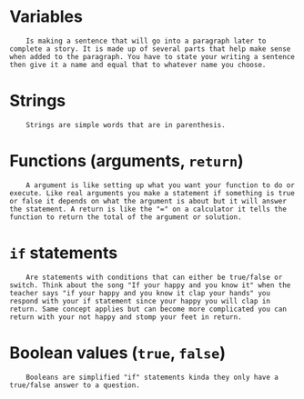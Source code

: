 
# Variables
		Is making a sentence that will go into a paragraph later to complete a story. It is made up of several parts that help make sense when added to the paragraph. You have to state your writing a sentence then give it a name and equal that to whatever name you choose.
# Strings
		Strings are simple words that are in parenthesis.
# Functions (arguments, `return`)
		A argument is like setting up what you want your function to do or execute. Like real arguments you make a statement if something is true or false it depends on what the argument is about but it will answer the statement. A return is like the "=" on a calculator it tells the function to return the total of the argument or solution.
# `if` statements
		Are statements with conditions that can either be true/false or switch. Think about the song "If your happy and you know it" when the teacher says "if your happy and you know it clap your hands" you respond with your if statement since your happy you will clap in return. Same concept applies but can become more complicated you can return with your not happy and stomp your feet in return.
# Boolean values (`true`, `false`)
		Booleans are simplified "if" statements kinda they only have a true/false answer to a question.